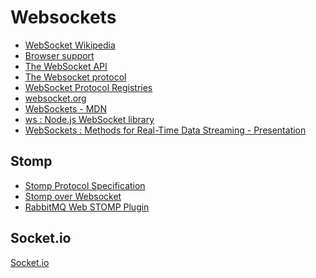 Websockets
==========

* [WebSocket Wikipedia](https://en.wikipedia.org/wiki/WebSocket)
* [Browser support](http://caniuse.com/#search=websockets)
* [The WebSocket API](https://www.w3.org/TR/websockets/)
* [The Websocket protocol](https://tools.ietf.org/html/rfc6455)
* [WebSocket Protocol Registries](https://www.iana.org/assignments/websocket/websocket.xhtml)
* [websocket.org](http://websocket.org/aboutwebsocket.html)
* [WebSockets - MDN](https://developer.mozilla.org/en-US/docs/Web/API/WebSockets_API)
* [ws : Node.js WebSocket library](https://github.com/websockets/ws)
* [WebSockets : Methods for Real-Time Data Streaming - Presentation](https://os.alfajango.com/websockets-slides/#/)

Stomp
-----

* [Stomp Protocol Specification](http://stomp.github.io/stomp-specification-1.0.html)
* [Stomp over Websocket](http://jmesnil.net/stomp-websocket/doc/)
* [RabbitMQ Web STOMP Plugin](http://www.rabbitmq.com/web-stomp.html)

Socket.io
---------

[Socket.io](https://socket.io/)